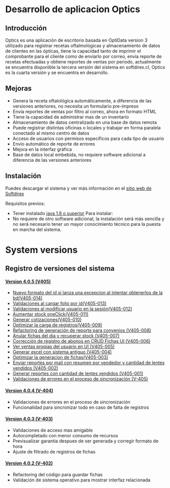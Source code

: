 # Desarrollo de aplicacion Optics

## Introducción

Optics es una aplicación de escritorio basada en OptiData version 3 utilizado para registrar recetas 
oftalmológicas y almacenamiento de datos de clientes en las ópticas, tiene la capacidad tanto de imprimir 
el comprobante para el cliente como de enviarlo por correo, envía reporte de recetas efectuadas y 
obtiene reportes de ventas por periodo, actualmente se encuentra disponible la tercera versión del 
sistema en softdirex.cl, Optics es la cuarta versión y se encuentra en desarrollo.

## Mejoras

- Genera la receta oftalológica automáticamente, a diferencia de las versiones anteriores, no necesita un formulario pre-impreso
- Envía reportes de ventas por filtro al correo, ahora en formato HTML
- Tiene la capacidad de administrar mas de un inventario
- Almacenamiento de datos centralizado en una base de datos remota
- Puede registrar distintas oficinas o locales y trabajar en forma paralela conectado al mismo centro de datos
- Acceso de usuarios con permisos específicos para cada tipo de usuario
- Envío automático de reporte de errores
- Mejora en la interfaz gráfica
- Base de datos local embebida, no requiere software adicional a diferencia de las versiones anteriores

## Instalación
Puedes descargar el sistema y ver más información en el [sitio web de Softdirex](http://optidata.softdirex.cl)

Requisitos previos:
- Tener instalado [java 1.8 o superior](https://www.java.com/es/download/)
Para instalar:
- No requiere de otro software adicional, la instalación será más sencilla y no será necesario tener un mayor conocimiento 
técnico para la puesta en marcha del sistema.

 # System versions
 ## Registro de versiones del sistema

 #### [Version 4.0.5 (V405)](https://github.com/softdirex/DCSOptics/search?q=V405&type=Commits)
 - [Nuevo formato del id si lanza una excepcion al intentar obtenerlos de la bd(V405-014)](https://github.com/softdirex/DCSOptics/search?q=V405-014&type=Commits)
 - [Validaciones al cargar folio por id(V405-013)](https://github.com/softdirex/DCSOptics/search?q=V405-013&type=Commits)
 - [Validaciones al modificar usuario en la sesión(V405-012)](https://github.com/softdirex/DCSOptics/search?q=V405-012&type=Commits)
 - [Aumentar stock oneClick(V405-011)](https://github.com/softdirex/DCSOptics/search?q=V405-011&type=Commits)
 - [Generar cotizaciones(V405-010)](https://github.com/softdirex/DCSOptics/search?q=V405-010&type=Commits)
 - [Optimizar la carga de registros(V405-009)](https://github.com/softdirex/DCSOptics/search?q=V405-009&type=Commits)
 - [Refactoring de generación de reporte para convenios (V405-008)](https://github.com/softdirex/DCSOptics/search?q=V405-008&type=Commits)
 - [Anular fichas del dia y recuperar stock (V405-007)](https://github.com/softdirex/DCSOptics/search?q=V405-007&type=Commits)
 - [Corrección de registro de abonos en CRUD Fichas UI (V405-006)](https://github.com/softdirex/DCSOptics/search?q=V405-006&type=Commits)
 - [Ver ventas propias del usuario en UI (V405-005)](https://github.com/softdirex/DCSOptics/search?q=V405-005&type=Commits)
 - [Generar excel con sistema antiguo (V405-004)](https://github.com/softdirex/DCSOptics/search?q=V405-004&type=Commits)
 - [Optimizar la generacion de fichas(V405-003)](https://github.com/softdirex/DCSOptics/search?q=V405-003&type=Commits)
 - [Enviar reportes por mail con resumen por vendedor y cantidad de lentes vendidos (V405-002)](https://github.com/softdirex/DCSOptics/search?q=V405-002&type=Commits)
 - [Generar reportes con cantidad de lentes vendidos (V405-001)](https://github.com/softdirex/DCSOptics/search?q=V405-001&type=Commits)
 - [Validaciones de errores en el proceso de sincronización (V-405)](https://github.com/softdirex/DCSOptics/search?q=V-405&type=Commits)

 #### [Version 4.0.4 (V-404)](https://github.com/softdirex/DCSOptics/search?q=V-404&type=Commits)
 
 - Validaciones de errores en el proceso de sincronización
 - Funcionalidad para sincronizar todo en caso de falta de registros

 #### [Version 4.0.3 (V-403)](https://github.com/softdirex/DCSOptics/search?q=V-403&type=Commits)
 
 - Validaciones de acceso mas amigable
 - Autocompletado con menor consumo de recursos
 - Previsualizar garantia despues de ser generada y corregir formato de hora
 - Ajuste de filtrado de registros de fichas

 #### [Version 4.0.2 (V-402)](https://github.com/softdirex/DCSOptics/search?q=V-402&type=Commits)
 
 - Refactoring del código para guardar fichas
 - Validación de sistema operativo para mostrar interfaz relacionada

 